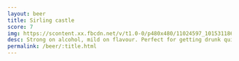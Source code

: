 ```yaml
---
layout: beer
title: Sirling castle
score: 7
img: https://scontent.xx.fbcdn.net/v/t1.0-0/p480x480/11024597_10153118627558745_640038091949927094_n.jpg?oh=805cef03f7b8de28de16b70ece29c31e&oe=58656F9A
desc: Strong on alcohol, mild on flavour. Perfect for getting drunk quickly
permalink: /beer/:title.html
---
```

